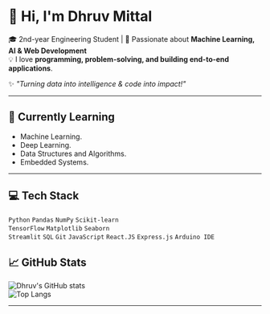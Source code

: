 # 👋 Hi, I'm Dhruv Mittal

🎓 2nd-year Engineering Student | 🤖 Passionate about **Machine Learning, AI & Web Development**  
💡 I love **programming, problem-solving, and building end-to-end applications**.  

✨ *"Turning data into intelligence & code into impact!"*  

---

## 🧠 Currently Learning
- Machine Learning.
- Deep Learning.
- Data Structures and Algorithms.
- Embedded Systems.

---

## 💻 Tech Stack
`Python` `Pandas` `NumPy` `Scikit-learn`  
`TensorFlow` `Matplotlib` `Seaborn`  
`Streamlit` `SQL` `Git` `JavaScript` `React.JS` `Express.js` `Arduino IDE`



## 📈 GitHub Stats
![Dhruv's GitHub stats](https://github-readme-stats.vercel.app/api?username=dhruvmittal41&show_icons=true&theme=tokyonight)  
![Top Langs](https://github-readme-stats.vercel.app/api/top-langs/?username=dhruvmittal41&layout=compact&theme=tokyonight)

---

